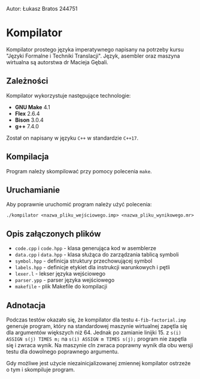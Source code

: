 Autor: Łukasz Bratos 244751

# Kompilator

Kompilator prostego języka imperatywnego napisany na potrzeby kursu "Języki Formalne i Techniki Translacji". Język, asembler oraz maszyna wirtualna są autorstwa dr Macieja Gębali.

## Zależności

Kompilator wykorzystuje następujące technologie:
- <b>GNU Make</b> 4.1
- <b>Flex</b> 2.6.4
- <b>Bison</b> 3.0.4
- <b>g++</b> 7.4.0

Został on napisany w języku `C++` w standardzie `C++17`.

## Kompilacja

Program należy skompilować przy pomocy polecenia `make`.

## Uruchamianie

Aby poprawnie uruchomić program należy użyć polecenia:

`./kompilator <nazwa_pliku_wejściowego.imp> <nazwa_pliku_wynikowego.mr>` 

## Opis załączonych plików
- `code.cpp` i `code.hpp` - klasa generująca kod w asemblerze
- `data.cpp` i `data.hpp` - klasa służąca do zarządzania tablicą symboli
- `symbol.hpp` - definicja struktury przechowującej symbol
- `labels.hpp` - definicje etykiet dla instrukcji warunkowych i pętli
- `lexer.l` - lekser języka wejściowego
- `parser.ypp` - parser języka wejściowego
- `makefile` - plik Makefile do kompilacji

## Adnotacja

Podczas testów okazało się, że kompilator dla testu `4-fib-factorial.imp` generuje program, który na standardowej maszynie wirtualnej zapętla się dla argumentów większych niż 64. 
Jednak po zamianie linijki 15. z `s(i) ASSIGN s(j) TIMES m;` na `s(i) ASSIGN m TIMES s(j);` program nie zapętla się i zwraca wynik.
Na maszynie cln zwraca poprawny wynik dla obu wersji testu dla dowolnego poprawnego argumentu.

Gdy możliwe jest użycie niezainicjalizowanej zmiennej kompilator ostrzeże o tym i skompiluje program.